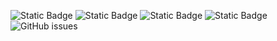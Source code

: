 ![Static Badge](https://img.shields.io/badge/blacklists-61-000000) ![Static Badge](https://img.shields.io/badge/blacklisted-2980727-cc0000) ![Static Badge](https://img.shields.io/badge/whitelisted-2254-00CC00) ![Static Badge](https://img.shields.io/badge/streaming_blacklist-28107-000000) ![GitHub issues](https://img.shields.io/github/issues/fabriziosalmi/blacklists)
